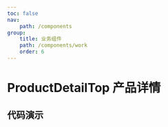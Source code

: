 ```yaml
---
toc: false
nav:
    path: /components
group:
    title: 业务组件
    path: /components/work
    order: 6
---
```


# ProductDetailTop 产品详情

## 代码演示
